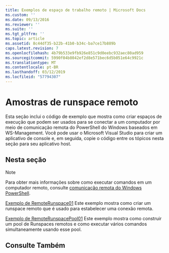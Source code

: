 ```yaml
---
title: Exemplos de espaço de trabalho remoto | Microsoft Docs
ms.custom: ''
ms.date: 09/13/2016
ms.reviewer: ''
ms.suite: ''
ms.tgt_pltfrm: ''
ms.topic: article
ms.assetid: 8c44df35-b22b-41b0-b34c-ba7ce17b889b
caps.latest.revision: 7
ms.openlocfilehash: 4b79b533e9fb926e851c9d0eebc932aec80ad959
ms.sourcegitcommit: 5990f04b8042ef2d8e571bec6d5b051e64c9921c
ms.translationtype: MT
ms.contentlocale: pt-BR
ms.lasthandoff: 03/12/2019
ms.locfileid: "57794307"
---
```

# <a name="remote-runspace-samples"></a>Amostras de runspace remoto

Esta seção inclui o código de exemplo que mostra como criar espaços de execução que podem ser usados para se conectar a um computador por meio de comunicação remota do PowerShell do Windows baseados em WS-Management. Você pode usar o Microsoft Visual Studio para criar um aplicativo de console e, em seguida, copie o código entre os tópicos nesta seção para seu aplicativo host.

## <a name="in-this-section"></a>Nesta seção

> [!NOTE]
> Para obter mais informações sobre como executar comandos em um computador remoto, consulte [comunicação remota do Windows PowerShell](https://msdn.microsoft.com/en-us/library/ee706563(v=vs.85).aspx).

 [Exemplo de RemoteRunspace01](./remoterunspace01-sample.md) Este exemplo mostra como criar um runspace remoto que é usado para estabelecer uma conexão remota.

 [Exemplo de RemoteRunspacePool01](./remoterunspacepool01-sample.md) Este exemplo mostra como construir um pool de Runspaces remotos e como executar vários comandos simultaneamente usando esse pool.

## <a name="see-also"></a>Consulte Também
